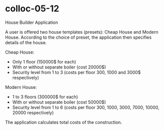 # colloc-05-12

House Builder Application

A user is offered two house templates (presets): Cheap House and Modern House. 
According to the choice of preset, the application then specifies details of the house.

Cheap House:
  - Only 1 floor (150000$ for each)
  - With or without separate boiler (cost 20000$) 
  - Security level from 1 to 3 (costs per floor 300, 1000 and 3000$ respectively)

Modern House:
  - 1 to 3 floors (300000$ for each)
  - With or without separate boiler (cost 50000$)
  - Security level from 1 to 6 (costs per floor 300, 1000, 3000, 7000, 10000, 20000 respectively)

The application calculates total costs of the construction.
